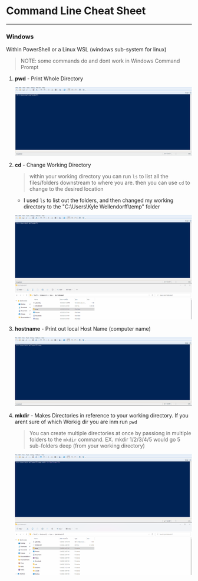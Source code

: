 # Command Line Cheat Sheet
---
### Windows
Within PowerShell or a Linux WSL (windows sub-system for linux) 
> NOTE: some commands do and dont work in Windows Command Prompt

1. **pwd** - Print Whole Directory
   
    ![pwd](Attachments\pwd.gif)

2. **cd** - Change Working Directory
   > within your working directory you can run `ls` to list all the files/folders downstream to where you are. then you can use `cd` to change to the desired location
   - I used `ls` to list out the folders, and then changed my working directory to the "C:\Users\Kyle Wellendorff\temp" folder
   
    ![cd](Attachments\cd.gif)

3. **hostname** - Print out local Host Name (computer name)

    ![hostname](Attachments\hostname.gif)

4. **mkdir** - Makes Directories in reference to your working directory. If you arent sure of which Workig dir you are inm run `pwd`
   >You can create multiple directories at once by passiong in multiple folders to the `mkdir` command. EX. mkdir 1/2/3/4/5 would go 5 sub-folders deep (from your working directory)

    ![mkdir](Attachments\mkdir.gif)


    
